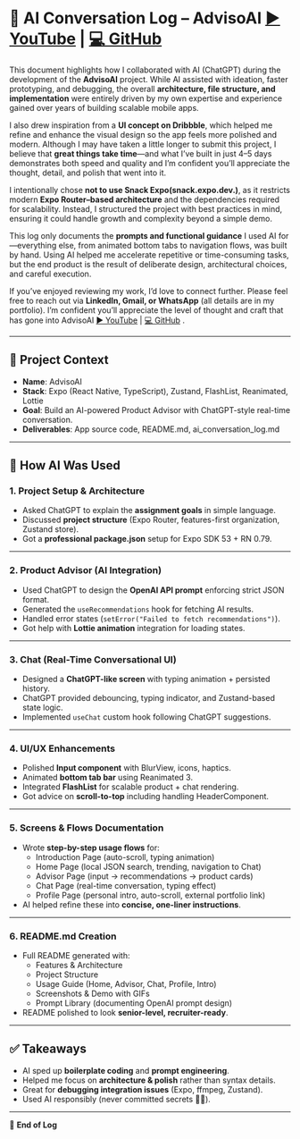 # 🧠 AI Conversation Log – AdvisoAI  [▶️ YouTube](https://youtu.be/pUrr-Xig9Ac) | [💻 GitHub](https://github.com/Rishu2505/adviso_ai)


This document highlights how I collaborated with AI (ChatGPT) during the development of the **AdvisoAI** project. While AI assisted with ideation, faster prototyping, and debugging, the overall **architecture, file structure, and implementation** were entirely driven by my own expertise and experience gained over years of building scalable mobile apps.  

I also drew inspiration from a **UI concept on Dribbble**, which helped me refine and enhance the visual design so the app feels more polished and modern. Although I may have taken a little longer to submit this project, I believe that **great things take time**—and what I’ve built in just 4–5 days demonstrates both speed and quality and I’m confident you’ll appreciate the thought, detail, and polish that went into it.  

I intentionally chose **not to use Snack Expo(snack.expo.dev.)**, as it restricts modern **Expo Router–based architecture** and the dependencies required for scalability. Instead, I structured the project with best practices in mind, ensuring it could handle growth and complexity beyond a simple demo.  

This log only documents the **prompts and functional guidance** I used AI for—everything else, from animated bottom tabs to navigation flows, was built by hand. Using AI helped me accelerate repetitive or time-consuming tasks, but the end product is the result of deliberate design, architectural choices, and careful execution.  

If you’ve enjoyed reviewing my work, I’d love to connect further. Please feel free to reach out via **LinkedIn, Gmail, or WhatsApp** (all details are in my portfolio). I’m confident you’ll appreciate the level of thought and craft that has gone into AdvisoAI [▶️ YouTube](https://youtu.be/pUrr-Xig9Ac) | [💻 GitHub](https://github.com/Rishu2505/adviso_ai)
.  

---

## 📌 Project Context
- **Name**: AdvisoAI  
- **Stack**: Expo (React Native, TypeScript), Zustand, FlashList, Reanimated, Lottie  
- **Goal**: Build an AI-powered Product Advisor with ChatGPT-style real-time conversation.  
- **Deliverables**: App source code, README.md, ai_conversation_log.md  

---

## 🔎 How AI Was Used

### 1. **Project Setup & Architecture**
- Asked ChatGPT to explain the **assignment goals** in simple language.  
- Discussed **project structure** (Expo Router, features-first organization, Zustand store).  
- Got a **professional package.json** setup for Expo SDK 53 + RN 0.79.  

---

### 2. **Product Advisor (AI Integration)**
- Used ChatGPT to design the **OpenAI API prompt** enforcing strict JSON format.  
- Generated the `useRecommendations` hook for fetching AI results.  
- Handled error states (`setError("Failed to fetch recommendations")`).  
- Got help with **Lottie animation** integration for loading states.  

---

### 3. **Chat (Real-Time Conversational UI)**
- Designed a **ChatGPT-like screen** with typing animation + persisted history.  
- ChatGPT provided debouncing, typing indicator, and Zustand-based state logic.  
- Implemented `useChat` custom hook following ChatGPT suggestions.  

---

### 4. **UI/UX Enhancements**
- Polished **Input component** with BlurView, icons, haptics.  
- Animated **bottom tab bar** using Reanimated 3.  
- Integrated **FlashList** for scalable product + chat rendering.  
- Got advice on **scroll-to-top** including handling HeaderComponent.  

---

### 5. **Screens & Flows Documentation**
- Wrote **step-by-step usage flows** for:  
  - Introduction Page (auto-scroll, typing animation)  
  - Home Page (local JSON search, trending, navigation to Chat)  
  - Advisor Page (input → recommendations → product cards)  
  - Chat Page (real-time conversation, typing effect)  
  - Profile Page (personal intro, auto-scroll, external portfolio link)  
- AI helped refine these into **concise, one-liner instructions**.  

---

### 6. **README.md Creation**
- Full README generated with:  
  - Features & Architecture  
  - Project Structure  
  - Usage Guide (Home, Advisor, Chat, Profile, Intro)  
  - Screenshots & Demo with GIFs  
  - Prompt Library (documenting OpenAI prompt design)  
- README polished to look **senior-level, recruiter-ready**.  

---

## ✅ Takeaways
- AI sped up **boilerplate coding** and **prompt engineering**.  
- Helped me focus on **architecture & polish** rather than syntax details.  
- Great for **debugging integration issues** (Expo, ffmpeg, Zustand).  
- Used AI responsibly (never committed secrets 🚫🔑).  

---

📄 **End of Log**  

